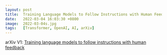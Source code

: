 ```yaml
---
layout: post
title:  Training Language Models to Follow Instructions with Human Feedback
date:   2022-03-04 16:03:30 +0800
image:  2022-03-04s.jpg
tags:   [Transformer, OpenAI, AI, arXiv]
---
```


arXiv V1: [Training language models to follow instructions with human feedback](https://arxiv.org/pdf/2203.02155.pdf)